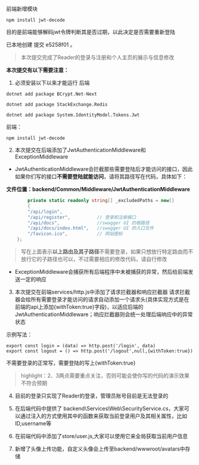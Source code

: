 ﻿
前端新增模块
```
npm install jwt-decode
```
目的是前端能够解码jwt令牌判断其是否过期，以此决定是否需要重新登陆


已本地创建  提交 e5258f01 。 

> 本次提交完成了Reader的登录与注册和个人主页的展示与信息修改


**本次提交有以下需要注意：**

1. 必须安装以下以来才能运行
后端
```
dotnet add package BCrypt.Net-Next
```

```
dotnet add package StackExchange.Redis
```

```
dotnet add package System.IdentityModel.Tokens.Jwt

```

前端：

```
npm install jwt-decode
```

2. 本次提交在后端添加了JwtAuthenticationMiddleware和ExceptionMiddleware

- JwtAuthenticationMiddleware会拦截那些需要登陆后才能访问的接口，因此如果你们写的接口**不需要登陆就能访问**，请将其路径写在代码，具体如下：

**文件位置：backend/Common/Middleware/JwtAuthenticationMiddleware**
```c#
        private static readonly string[] _excludedPaths = new[]
        {
        "/api/login",
        "/api/register",          // 登录和注册接口
        "/api/docs",              //swagger UI 的根路径
        "/api/docs/index.html",   //swagger UI 的入口文件
        "/favicon.ico",           // 网站图标
    };
```
> 写在上面表示**以上路由及其子路径**不需要登录，如果只想放行特定路由而不放行它的子路径也可以，不过需要相应的修改代码，请自行修改


- ExceptionMiddleware会捕获所有后端程序中未被捕获的异常，然后给前端发送一定的响应


3. 本次提交在前端services/http.js中添加了请求拦截器和响应拦截器
请求拦截器会给所有需要登录才能访问的请求自动添加一个请求头(具体实现方式是在前端的api上添加{withToken:true}字段)，以适应后端的JwtAuthenticationMiddleware；响应拦截器则会统一处理后端响应中的异常状态

示例写法：
```
export const login = (data) => http.post('/login', data)
export const logout = () => http.post('/logout',null,{withToken:true})
```
不需要登录的正常写，需要登陆的写上{withToken:true}

> highlight：2、3两点需要重点关注，否则可能会使你写的代码的演示效果不符合预期

4. 目前的登录只实现了Reader的登录，管理员账号目前是无法登录的

5. 在后端代码中提供了 backend\Services\Web\SecurityService.cs，大家可以通过注入的方式使用其中的函数来获取当前登录用户及其相关属性，比如ID,username等

6. 在前端代码中添加了store/user.js,大家可以使用它来全局获取当前用户信息

7. 新增了头像上传功能，自定义头像会上传至backend/wwwroot/avatars中存储